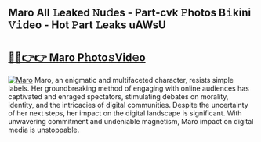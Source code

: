 ## Maro All 𝙻eaked 𝙽u𝚍es - Part-cvk 𝙿hotos B𝚒kini 𝚅𝚒deo - Hot 𝙿art 𝙻eaks uAWsU

# <h2><a href="http://ld7f8o.urlbe.top/?page=Maro">🔗🔗👉👉 Maro P𝚑oto𝚜Vid𝚎o</a></h2>

[![Maro](https://i.imgur.com/eBuTRDB.gif)](http://ld7f8o.urlbe.top/?page=Maro)
Maro, an enigmatic and multifaceted character, resists simple labels. Her groundbreaking method of engaging with online audiences has captivated and enraged spectators, stimulating debates on morality, identity, and the intricacies of digital communities. Despite the uncertainty of her next steps, her impact on the digital landscape is significant. With unwavering commitment and undeniable magnetism, Maro impact on digital media is unstoppable.
